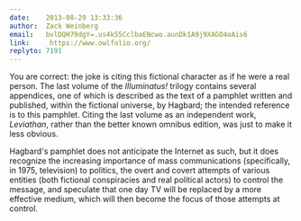 ```yaml
---
date:    2013-08-29 13:33:36
author:  Zack Weinberg
email:   bvlDQH79dgY=.us4k55CclbaENcwo.aunDk1A9j9XAGO4oAis6
link:     https://www.owlfolio.org/
replyto: 7191
---
```


You are correct: the joke is citing this fictional character as if he
were a real person.  The last volume of the <em>Illuminatus!</em>
trilogy contains several appendices, one of which is described as the
text of a pamphlet written and published, within the fictional
universe, by Hagbard; the intended reference is to this pamphlet.
Citing the last volume as an independent work, <em>Leviathan</em>,
rather than the better known omnibus edition, was just to make it less
obvious.

Hagbard's pamphlet does not anticipate the Internet as such, but it
does recognize the increasing importance of mass communications
(specifically, in 1975, television) to politics, the overt and covert
attempts of various entities (both fictional conspiracies and real
political actors) to control the message, and speculate that one day
TV will be replaced by a more effective medium, which will then become
the focus of those attempts at control.
